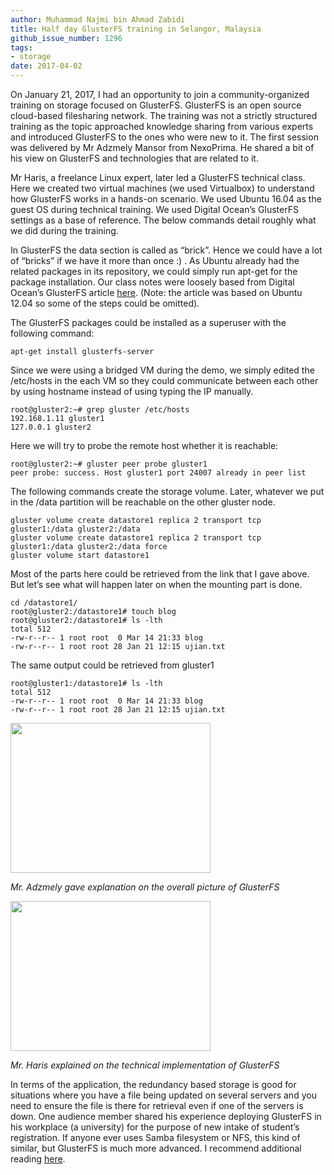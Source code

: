 ```yaml
---
author: Muhammad Najmi bin Ahmad Zabidi
title: Half day GlusterFS training in Selangor, Malaysia
github_issue_number: 1296
tags:
- storage
date: 2017-04-02
---
```


On January 21, 2017, I had an opportunity to join a community-organized training on storage focused on GlusterFS. GlusterFS is an open source cloud-based filesharing network. The training was not a strictly structured training as the topic approached knowledge sharing from various experts and introduced GlusterFS to the ones who were new to it. The first session was delivered by Mr Adzmely Mansor from NexoPrima. He shared a bit of his view on GlusterFS and technologies that are related to it.

Mr Haris, a freelance Linux expert, later led a GlusterFS technical class. Here we created two virtual machines (we used Virtualbox) to understand how GlusterFS works in a hands-on scenario. We used Ubuntu 16.04 as the guest OS during technical training. We used Digital Ocean’s GlusterFS settings as a base of reference. The below commands detail roughly what we did during the training.

In GlusterFS the data section is called as “brick”. Hence we could have a lot of “bricks” if we have it more than once :) . As Ubuntu already had the related packages in its repository, we could simply run apt-get for the package installation. Our class notes were loosely based from Digital Ocean’s GlusterFS article [here](https://www.digitalocean.com/community/tutorials/how-to-create-a-redundant-storage-pool-using-glusterfs-on-ubuntu-servers). (Note: the article was based on Ubuntu 12.04 so some of the steps could be omitted).

The GlusterFS packages could be installed as a superuser with the following command:

```nohighlight
apt-get install glusterfs-server
```

Since we were using a bridged VM during the demo, we simply edited the /etc/hosts in the each VM so they could communicate between each other by using hostname instead of using typing the IP manually.

```nohighlight
root@gluster2:~# grep gluster /etc/hosts
192.168.1.11 gluster1
127.0.0.1 gluster2
```

Here we will try to probe the remote host whether it is reachable:

```nohighlight
root@gluster2:~# gluster peer probe gluster1
peer probe: success. Host gluster1 port 24007 already in peer list
```

The following commands create the storage volume. Later, whatever we put in the /data partition will be reachable on the other gluster node.

```nohighlight
gluster volume create datastore1 replica 2 transport tcp gluster1:/data gluster2:/data
gluster volume create datastore1 replica 2 transport tcp gluster1:/data gluster2:/data force
gluster volume start datastore1
```

Most of the parts here could be retrieved from the link that I gave above. But let’s see what will happen later on when the mounting part is done.

```nohighlight
cd /datastore1/
root@gluster2:/datastore1# touch blog
root@gluster2:/datastore1# ls -lth
total 512
-rw-r--r-- 1 root root  0 Mar 14 21:33 blog
-rw-r--r-- 1 root root 28 Jan 21 12:15 ujian.txt
```

The same output could be retrieved from gluster1

```nohighlight
root@gluster1:/datastore1# ls -lth
total 512
-rw-r--r-- 1 root root  0 Mar 14 21:33 blog
-rw-r--r-- 1 root root 28 Jan 21 12:15 ujian.txt
```

<a href="/blog/2017/04/half-day-glusterfs-training-in-selangor/image-0-big.jpeg" imageanchor="1"><img border="0" height="240" src="/blog/2017/04/half-day-glusterfs-training-in-selangor/image-0.jpeg" width="320"/></a>

*Mr. Adzmely gave explanation on the overall picture of GlusterFS*

<a href="/blog/2017/04/half-day-glusterfs-training-in-selangor/image-1-big.jpeg" imageanchor="1"><img border="0" height="240" src="/blog/2017/04/half-day-glusterfs-training-in-selangor/image-1.jpeg" width="320"/></a>

*Mr. Haris explained on the technical implementation of GlusterFS*

In terms of the application, the redundancy based storage is good for situations where you have a file being updated on several servers and you need to ensure the file is there for retrieval even if one of the servers is down. One audience member shared his experience deploying GlusterFS in his workplace (a university) for the purpose of new intake of student’s registration. If anyone ever uses Samba filesystem or NFS, this kind of similar, but GlusterFS is much more advanced. I recommend additional reading [here](http://www.linux-mag.com/id/7833/).
